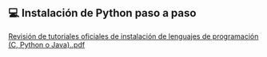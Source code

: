 💻 Instalación de Python paso a paso
---
[Revisión de tutoriales oficiales de instalación de lenguajes de programación (C, Python o Java)..pdf](https://github.com/user-attachments/files/23142849/Revision.de.tutoriales.oficiales.de.instalacion.de.lenguajes.de.programacion.C.Python.o.Java.pdf)
